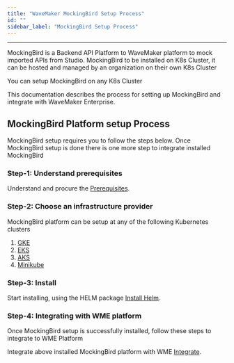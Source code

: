 ```yaml
---
title: "WaveMaker MockingBird Setup Process"
id: ""
sidebar_label: "MockingBird Setup Process"
---
```

---

MockingBird is a Backend API Platform to WaveMaker platform to mock imported APIs from Studio. MockingBird to be installed on K8s Cluster, it can be hosted and managed by an organization on their own K8s Cluster

You can setup MockingBird on any K8s Cluster

This documentation describes the process for setting up MockingBird and integrate with WaveMaker Enterprise.

## MockingBird Platform setup Process

MockingBird setup requires you to follow the steps below. Once MockingBird setup is done there is one more step to integrate installed MockingBird 


### Step-1: Understand prerequisites

Understand and procure the [Prerequisites](/learn/on-premise/extensions/mb-prerequisites.md).

### Step-2: Choose an infrastructure provider

MockingBird platform can be setup at any of the following Kubernetes clusters

1. [GKE](https://cloud.google.com/learn/what-is-kubernetes)
2. [EKS](https://aws.amazon.com/eks/)
3. [AKS](https://learn.microsoft.com/en-us/azure/aks/)
4. [Minikube](https://minikube.sigs.k8s.io/docs/start/)

### Step-3: Install 

Start installing, using the HELM package [Install Helm](/learn/on-premise/extensions/mb-install.md).


### Step-4: Integrating with WME platform

Once MockingBird setup is successfully installed, follow these steps to integrate to WME Platform

Integrate above installed MockingBird platform with WME [Integrate](/learn/on-premise/extensions/mb-integrate.md).


